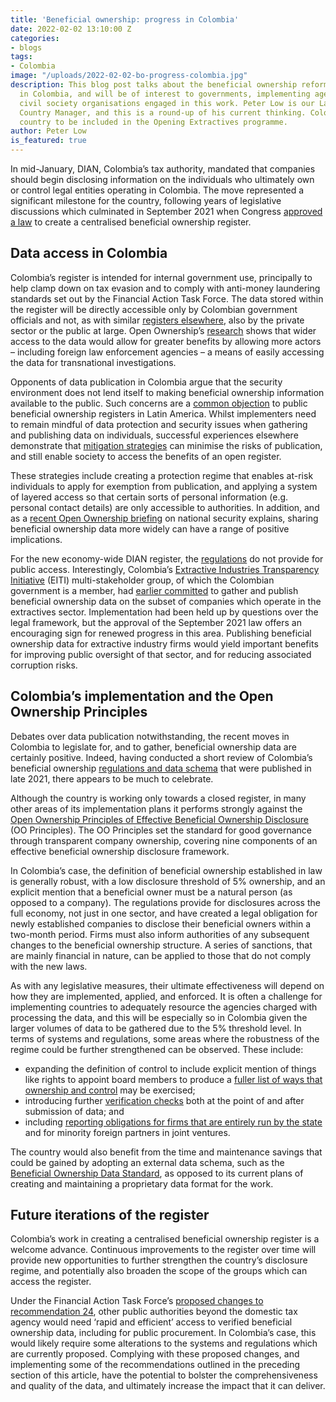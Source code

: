 ```yaml
---
title: 'Beneficial ownership: progress in Colombia'
date: 2022-02-02 13:10:00 Z
categories:
- blogs
tags:
- Colombia
image: "/uploads/2022-02-02-bo-progress-colombia.jpg"
description: This blog post talks about the beneficial ownership reform and progress
  in Colombia, and will be of interest to governments, implementing agencies, and
  civil society organisations engaged in this work. Peter Low is our Latin America
  Country Manager, and this is a round-up of his current thinking. Colombia is a shortlisted
  country to be included in the Opening Extractives programme.
author: Peter Low
is_featured: true
---
```


In mid-January, DIAN, Colombia’s tax authority, mandated that companies should begin disclosing information on the individuals who ultimately own or control legal entities operating in Colombia. The move represented a significant milestone for the country, following years of legislative discussions which culminated in September 2021 when Congress [approved a law](https://alertas.directoriolegislativo.org/wp-content/uploads/2021/09/COL.Reforma-tributaria-Informe-de-Conciliaci%C3%B3n-Representantes.pdf) to create a centralised beneficial ownership register.

## Data access in Colombia

Colombia’s register is intended for internal government use, principally to help clamp down on tax evasion and to comply with anti-money laundering standards set out by the Financial Action Task Force. The data stored within the register will be directly accessible only by Colombian government officials and not, as with similar [registers elsewhere](/map/?commitment=public&register=register-online), also by the private sector or the public at large. Open Ownership’s [research](/resources/making-central-beneficial-ownership-registers-public/) shows that wider access to the data would allow for greater benefits by allowing more actors – including foreign law enforcement agencies – a means of easily accessing the data for transnational investigations.

Opponents of data publication in Colombia argue that the security environment does not lend itself to making beneficial ownership information available to the public. Such concerns are a [common objection](https://eiti.org/blog/why-push-back-tackling-beneficial-ownership-transparency-in-latin-america-caribbean) to public beneficial ownership registers in Latin America. Whilst implementers need to remain mindful of data protection and security issues when gathering and publishing data on individuals, successful experiences elsewhere demonstrate that [mitigation strategies](/resources/making-central-beneficial-ownership-registers-public/) can minimise the risks of publication, and still enable society to access the benefits of an open register.

These strategies include creating a protection regime that enables at-risk individuals to apply for exemption from publication, and applying a system of layered access so that certain sorts of personal information (e.g. personal contact details) are only accessible to authorities. In addition, and as a [recent Open Ownership briefing](/resources/using-beneficial-ownership-data-for-national-security/) on national security explains, sharing beneficial ownership data more widely can have a range of positive implications.

For the new economy-wide DIAN register, the [regulations](https://www.dian.gov.co/normatividad/Normatividad/Resoluci%C3%B3n%20000164%20de%2027-12-2021.pdf) do not provide for public access. Interestingly, Colombia’s [Extractive Industries Transparency Initiative](https://eiti.org/) (EITI) multi-stakeholder group, of which the Colombian government is a member, had [earlier committed](https://eiti.org/files/documents/hoja_de_ruta_req_2.5._colombia_aprob_ctn_0.pdf) to gather and publish beneficial ownership data on the subset of companies which operate in the extractives sector. Implementation had been held up by questions over the legal framework, but the approval of the September 2021 law offers an encouraging sign for renewed progress in this area. Publishing beneficial ownership data for extractive industry firms would yield important benefits for improving public oversight of that sector, and for reducing associated corruption risks.

## Colombia’s implementation and the Open Ownership Principles

Debates over data publication notwithstanding, the recent moves in Colombia to legislate for, and to gather, beneficial ownership data are certainly positive. Indeed, having conducted a short review of Colombia’s beneficial ownership [regulations and data schema](https://www.dian.gov.co/normatividad/Normatividad/Resoluci%C3%B3n%20000164%20de%2027-12-2021.pdf) that were published in late 2021, there appears to be much to celebrate.

Although the country is working only towards a closed register, in many other areas of its implementation plans it performs strongly against the [Open Ownership Principles of Effective Beneficial Ownership Disclosure](/principles/) (OO Principles). The OO Principles set the standard for good governance through transparent company ownership, covering nine components of an effective beneficial ownership disclosure framework.

In Colombia’s case, the definition of beneficial ownership established in law is generally robust, with a low disclosure threshold of 5% ownership, and an explicit mention that a beneficial owner must be a natural person (as opposed to a company). The regulations provide for disclosures across the full economy, not just in one sector, and have created a legal obligation for newly established companies to disclose their beneficial owners within a two-month period. Firms must also inform authorities of any subsequent changes to the beneficial ownership structure. A series of sanctions, that are mainly financial in nature, can be applied to those that do not comply with the new laws.

As with any legislative measures, their ultimate effectiveness will depend on how they are implemented, applied, and enforced. It is often a challenge for implementing countries to adequately resource the agencies charged with processing the data, and this will be especially so in Colombia given the larger volumes of data to be gathered due to the 5% threshold level. In terms of systems and regulations, some areas where the robustness of the regime could be further strengthened can be observed. These include:

* expanding the definition of control to include explicit mention of things like rights to appoint board members to produce a [fuller list of ways that ownership and control](https://standard.openownership.org/en/0.2.0/schema/reference.html#interesttype) may be exercised;
* introducing further [verification checks](/resources/verification-of-beneficial-ownership-data/) both at the point of and after submission of data; and
* including [reporting obligations for firms that are entirely run by the state](/blogs/state-owned-enterprises-and-beneficial-ownership-disclosures/) and for minority foreign partners in joint ventures.

The country would also benefit from the time and maintenance savings that could be gained by adopting an external data schema, such as the [Beneficial Ownership Data Standard](https://standard.openownership.org/en/0.2.0/), as opposed to its current plans of creating and maintaining a proprietary data format for the work.

## Future iterations of the register

Colombia’s work in creating a centralised beneficial ownership register is a welcome advance. Continuous improvements to the register over time will provide new opportunities to further strengthen the country’s disclosure regime, and potentially also broaden the scope of the groups which can access the register.

Under the Financial Action Task Force’s [proposed changes to recommendation 24](/blogs/fatf-proposals-signal-a-modest-but-important-rise-in-global-standards-on-beneficial-ownership/), other public authorities beyond the domestic tax agency would need ‘rapid and efficient’ access to verified beneficial ownership data, including for public procurement. In Colombia’s case, this would likely require some alterations to the systems and regulations which are currently proposed. Complying with these proposed changes, and implementing some of the recommendations outlined in the preceding section of this article, have the potential to bolster the comprehensiveness and quality of the data, and ultimately increase the impact that it can deliver.